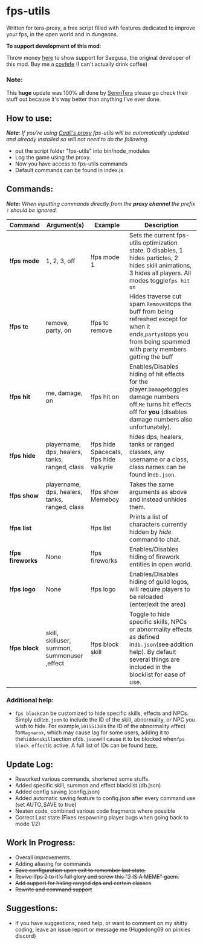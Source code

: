 # fps-utils

  Written for tera-proxy, a free script filled with features dedicated to improve your fps, in the open world and in dungeons.
  
  **To support development of this mod**:
  
  Throw money [here](https://www.patreon.com/saegusa) to show support for Saegusa, the original developer of this mod.
  Buy me a [covfefe](https://ko-fi.com/hugedong) (I can't actually drink coffee)

### Note:
This **huge** update was 100% all done by [SerenTera](https://github.com/SerenTera) please go check their stuff out because it's way better than anything I've ever done.

## How to use:
***Note***: *If you're using [Caali's proxy](https://discord.gg/maqBmJV) fps-utils will be automatically updated and already installed so will not need to do the following.*
* put the script folder "fps-utils" into bin/node_modules
* Log the game using the proxy.
* Now you have access to fps-utils commands
* Default commands can be found in index.js

## Commands:
***Note:*** *When inputting commands directly from the **proxy channel**  the prefix `!` should be ignored.*

Command | Argument(s) | Example | Description
---|---|---|---
**!fps mode** | 1, 2, 3, off | !fps mode 1| Sets the current fps-utils optimization state. 0 disables, 1 hides particles, 2 hides skill animations, 3 hides all players. All modes toggle`fps hit on`
**!fps tc** | remove, party, on | !fps tc remove | Hides traverse cut spam.`Remove`stops the buff from being refreshed except for when it ends,`party`stops you from being spammed with party members getting the buff
**!fps hit** | me, damage, on | !fps hit on | Enables/Disables hiding of hit effects for the player.`Damage`toggles damage numbers off.`Me` turns hit effects off for **you** (disables damage numbers also unfortunately).
**!fps hide** | playername, dps, healers, tanks, ranged, class | !fps hide Spacecats, !fps hide valkyrie |hides dps, healers, tanks or ranged classes, any username or a class, class names can be found in`db.json`.
**!fps show** | playername, dps, healers, tanks, ranged, class| !fps show Memeboy | Takes the same arguments as above and instead unhides them.
**!fps list** |  | !fps list |  Prints a list of characters currently hidden by *hide* command to chat.
**!fps fireworks** | None | !fps fireworks | Enables/Disables hiding of firework entities in open world.
**!fps logo** | None | !fps logo | Enables/Disables hiding of guild logos, will require players to be reloaded (enter/exit the area)
**!fps block**| skill, skilluser, summon, summonuser ,effect| !fps block skill| Toggle to hide specific skills, NPCs or abnormality effects as defined in`db.json`(see addition help). By default several things are included in the blocklist for ease of use.

### Additional help:
 - `fps block`can be customized to hide specific skills, effects and NPCs. Simply edit`db.json` to include the ID of the skill, abnormality, or NPC you wish to hide. For example,`10155130`is the ID of the abnormality effect for`Ragnarok`, which may cause lag for some users, adding it to the`hiddenskill`section of`db.json`will cause it to be blocked when`fps block effect`is active.  A full list of IDs can be found [here.](https://github.com/neowutran/TeraDpsMeterData/tree/7194b31b111c48963618067d32ae7cfeab9675bb)
## Update Log:
- Reworked various commands, shortened some stuffs.
- Added specific skill, summon and effect blacklist (db.json)
- Added config saving (config.json)
- Added automatic saving feature to config.json after every command use (set AUTO_SAVE to true)
- Neaten code, combined various code fragments where possible
- Correct Last state (Fixes respawning player bugs when going back to mode 1/2)
## Work In Progress:
* Overall improvements.
* Adding aliasing for commands
* ~~Save configuration upon exit to remember last state.~~
* ~~Revive !fps 2 to it's full glory and screw this "2 IS A MEME" gaem.~~
* ~~Add support for hiding ranged dps and certain classes~~
* ~~Rewrite and command support~~

## Suggestions:
* If you have suggestions, need help, or want to comment on my shitty coding, leave an issue report or message me (Hugedong69 on pinkies discord)
